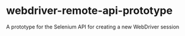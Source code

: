 # webdriver-remote-api-prototype
A prototype for the Selenium API for creating a new WebDriver session
